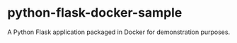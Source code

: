 # python-flask-docker-sample
A Python Flask application packaged in Docker for demonstration purposes.
